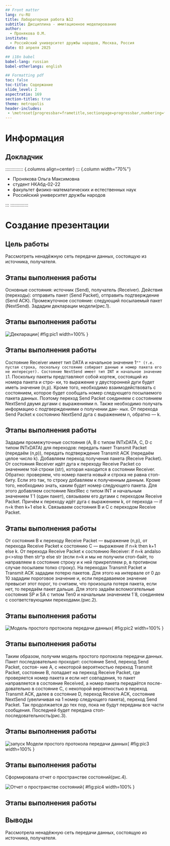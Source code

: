 ```yaml
---
## Front matter
lang: ru-RU
title: Лабораторная работа №12
subtitle: Дисциплина - имитационное моделирование
author:
  - Пронякова О.М.
institute:
  - Российский университет дружбы народов, Москва, Россия
date: 03 апреля 2025

## i18n babel
babel-lang: russian
babel-otherlangs: english

## Formatting pdf
toc: false
toc-title: Содержание
slide_level: 2
aspectratio: 169
section-titles: true
theme: metropolis
header-includes:
 - \metroset{progressbar=frametitle,sectionpage=progressbar,numbering=fraction}
---
```


# Информация

## Докладчик

:::::::::::::: {.columns align=center}
::: {.column width="70%"}

  * Пронякова Ольга Максимовна
  * студент НКАбд-02-22
  * факультет физико-математических и естественных наук
  * Российский университет дружбы народов

:::
::::::::::::::

# Создание презентации

## Цель работы

Рассмотреть ненадёжную сеть передачи данных, состоящую из источника, получателя.

## Этапы выполнения работы

Основные состояния: источник (Send), получатель (Receiver).
Действия (переходы): отправить пакет (Send Packet), отправить подтверждение
(Send ACK). Промежуточное состояние: следующий посылаемый пакет (NextSend).
Зададим декларации модели(рис.1).

## Этапы выполнения работы

![Декларации](image/pic1.jpeg){ #fig:pic1 width=100% }

## Этапы выполнения работы

Состояние Receiver имеет тип DATA и начальное значение 1`"" (т.е. пустая
строка, поскольку состояние собирает данные и номер пакета его не интересует).
Состояние NextSend имеет тип INT и начальное значение 1`1.
Поскольку пакеты представляют собой кортеж, состоящий из номера пакета и стро-
ки, то выражение у двусторонней дуги будет иметь значение (n,p).
Кроме того, необходимо взаимодействовать с состоянием, которое будет сообщать
номер следующего посылаемого пакета данных. Поэтому переход Send Packet
соединяем с состоянием NextSend двумя дугами с выражениями n.
Также необходимо получать информацию с подтверждениями о получении дан-
ных. От перехода Send Packet к состоянию NextSend дуга с выражением n,
обратно — k.

## Этапы выполнения работы

Зададим промежуточные состояния (A, B с типом INTxDATA, C, D с типом
INTxDATA) для переходов: передать пакет Transmit Packet (передаём
(n,p)), передать подтверждение Transmit ACK (передаём целое число k).
Добавляем переход получения пакета (Receive Packet).
От состояния Receiver идёт дуга к переходу Receive Packet со значением той
строки (str), которая находится в состоянии Receiver. Обратно: проверяем, что
номер пакета новый и строка не равна стоп-биту. Если это так, то строку добавляем
к полученным данным.
Кроме того, необходимо знать, каким будет номер следующего пакета. Для этого
добавляем состояние NextRec с типом INT и начальным значением 1`1 (один пакет),
связываем его дугами с переходом Receive Packet. Причём к переходу идёт дуга
с выражением k, от перехода — if n=k then k+1 else k.
Связываем состояния B и C с переходом Receive Packet. 

## Этапы выполнения работы

От состояния B
к переходу Receive Packet — выражение (n,p), от перехода Receive Packet
к состоянию C — выражение if n=k then k+1 else k.
От перехода Receive Packet к состоянию Receiver:
if n=k andalso p<>stop then str^p else str
(если n=k и мы не получили стоп-байт, то направляем в состояние строку и к ней
прикрепляем p, в противном случае посылаем толко строку).
На переходах Transmit Packet и Transmit ACK зададим потерю пакетов. Для
этого на интервале от 0 до 10 зададим пороговое значение и, если передаваемое значение превысит этот порог, то считаем, что произошла потеря пакета, если нет, то
передаём пакет дальше. Для этого задаём вспомогательные состояния SP и SA с типом
Ten0 и начальным значением 1`8, соединяем с соответствующими переходами.(рис.2).

## Этапы выполнения работы

![Модель простого протокола передачи данных](image/pic2.jpeg){ #fig:pic2 width=100% }

## Этапы выполнения работы

Таким образом, получим модель простого протокола передачи данных.
Пакет последовательно проходит: состояние Send, переход Send Packet, состоя-
ние A, с некоторой вероятностью переход Transmit Packet, состояние B, попадает
на переход Receive Packet, где проверяется номер пакета и если нет совпадения,
то пакет направляется в состояние Received, а номер пакета передаётся после-
довательно в состояние C, с некоторой вероятностью в переход Transmit ACK,
далее в состояние D, переход Receive ACK, состояние NextSend (увеличивая на 1
номер следующего пакета), переход Send Packet. Так продолжается до тех пор,
пока не будут переданы все части сообщения. Последней будет передана стоп-
последовательность(рис.3).

## Этапы выполнения работы

![запуск Модели простого протокола передачи данных](image/pic3.jpeg){ #fig:pic3 width=100% }

## Этапы выполнения работы

Сформировала отчет о пространстве состояний(рис.4).

![Отчет о пространстве состояний](image/pic4.jpeg){ #fig:pic4 width=100% }

## Этапы выполнения работы

## Выводы

Рассмотрела ненадёжную сеть передачи данных, состоящую из источника, получателя.

